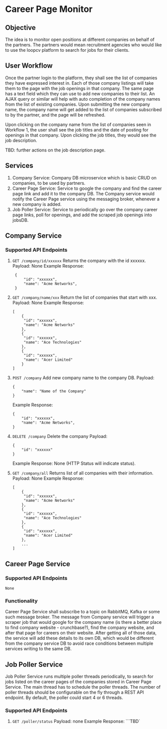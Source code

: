 # Career Page Monitor

## Objective

The idea is to monitor open positions at different companies on behalf of the
partners. The partners would mean recruitment agencies who would like to use the
loopcv platform to search for jobs for their clients.

## User Workflow

Once the partner login to the platform, they shall see the list of companies
they have expressed interest in. Each of those company listings will take them
to the page with the job openings in that company. The same page has a text
field which they can use to add new companies to their list. An AJAX query or
similar will help with auto completion of the company names from the list of
existing companies. Upon submitting the new company name, the company name will
get added to the list of companies subscribed to by the partner, and the page
will be refreshed.

Upon clicking on the company name from the list of companies seen in Workflow 1,
the user shall see the job titles and the date of posting for openings in that
company. Upon clicking the job titles, they would see the job description.

TBD: further actions on the job description page.

## Services
1. Company Service: Company DB microservice which is basic CRUD on companies, to
   be used by partners.
2. Career Page Service: Service to google the company and find the career page
   link and add it to the company DB. The Company service would notify the
   Career Page service using the messaging broker, whenever a new company is
   added.
3. Job Poller Service: Service to periodically go over the company career page
   links, poll for openings, and add the scraped job openings into jobsDB.

## Company Service

### Supported API Endpoints
1. `GET /company/id/xxxxxx`
   Returns the company with the id xxxxxx.
   Payload: None
   Example Response:
   ```
    {
        "id": "xxxxxx",
        "name": "Acme Networks",
    }
   ```

2. `GET /company/name/xxx`
   Return the list of companies that start with xxx.
   Payload: None
   Example Response:
   ```
   [
       {
        "id": "xxxxxx",
        "name": "Acme Networks"
       },
       {
        "id": "xxxxxx",
        "name": "Ace Technologies"
       },
       {
        "id": "xxxxxx",
        "name": "Acer Limited"
       }
   ]
   ```

3. `POST /company`
   Add new company name to the company DB.
   Payload:
   ```
   {
       "name": "Name of the Company"
   }
   ```
   Example Response:
   ```
   {
       "id": "xxxxxx",
       "name": "Acme Networks",
   }
   ```


4. `DELETE /company`
   Delete the company
   Payload:
   ```
   {
       "id": "xxxxxx"
   }
   ```
   Example Response: None (HTTP Status will indicate status).


5. `GET /company/all`
   Returns list of all companies with their information.
   Payload: None
   Example Response:
   ```
   [
       {
        "id": "xxxxxx",
        "name": "Acme Networks"
       },
       {
        "id": "xxxxxx",
        "name": "Ace Technologies"
       },
       {
        "id": "xxxxxx",
        "name": "Acer Limited"
       },
       ...
   ]
   ```

## Career Page Service

### Supported API Endpoints
    None

### Functionality

Career Page Service shall subscribe to a topic on RabbitMQ, Kafka or some such
message broker. The message from Company service will trigger a scraper job that
would google for the company name (is there a better place to find company
website - crunchbase?), find the company website, and after that page for
careers on their website. After getting all of those data, the service will add
these details to its own DB, which would be different from the company service
DB to avoid race conditions between multiple services writing to the same DB.


## Job Poller Service

Job Poller Service runs multiple poller threads periodically, to search for jobs
listed on the career pages of the companies stored in Career Page Service. The
main thread has to schedule the poller threads. The number of poller threads
should be configurable on the fly through a REST API endpoint. By default, the
poller could start 4 or 6 threads.

### Supported API Endpoints
1. `GET /poller/status`
   Payload: none
   Example Response: ```TBD`
